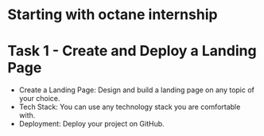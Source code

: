 # Starting with octane internship
# Task 1 - Create and Deploy a Landing Page
* Create a Landing Page: Design and build a landing page on any topic of your choice.
* Tech Stack: You can use any technology stack you are comfortable with.
* Deployment: Deploy your project on GitHub.

